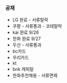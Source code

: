  
### 공채 

- LG 완료 - 서류탈락
- 쿠팡 - 서류통과 - 코테탈락
- kai 완료 9/26
- 한화 완료 9/27
- 두산 - 서류통과
- bc카드
- 우리카드
- kt
- bnk 캐피탈
- 한화추천채용 - 서류면제
